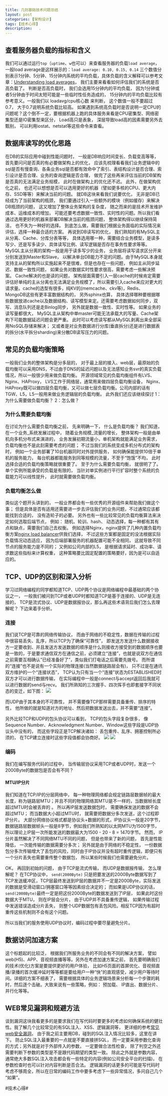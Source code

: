 ```yaml
---
title: 几则基础技术问题总结
layout: post
categories: [架构设计]
tags: [技术心得]
description:   .
--- 
```


## 查看服务器负载的指标和含义
我们可以通过运行`top`（`uptime`、`w`也可以）来查看服务器的负载`load average`， 一般load average是这样展示的：`load average: 0.10, 0.15, 0.14`
三个数值分别表示1分钟、5分钟、15分钟内系统的平均负载，具体负载的含义解释可以参考文章：[Understanding load averages](http://blog.scoutapp.com/articles/2009/07/31/understanding-load-averages)， 我们主要来看看如何评估我们的系统是否高负载了。
判断是否高负载时， 我们会选用15分钟内的平均负载， 因为1分钟或者5分钟由于时间太短可能是一些临时性任务造成的， 15分钟内的平均负载比较有参考意义。一般我们以 loadavg/cpu核心数 来判断， 这个数值一般不要超过0.7， 大于0.7说明系统负载比较高。
如果遇到系统高负载时是否说明一定CPU的问题呢？这个倒不一定，要根据机器上跑的具体服务来看是CPU密集型、网络密集型还是IO密集型来区分， Load高只是表象， 深层导致load高的因素需要另外去甄别， 可以利用iostat、netstat等这些命令来查看。

## 数据库读写的优化思路
在DB的实际应用中碰到性能问题时， 一般是DB响应时间变长、负载变高等等， 首先要问问是否真的有必要做架构上的优化， 应该先梳理看看我们业务逻辑中的sql是否有慢查询、各条业务sql是否都有效命中了索引、表结构设计是否合理、索引设计是否合理、业务的查询逻辑是否合理， 做完了这些再来评估当前的DB架构是否真的无法满足业务规模， 此时在做架构上的优化还不迟。
此外，在做架构优化之前， 也还可以想想是否可以选用更好的机器（譬如更多核的CPU、更大内存、SSD等等）来解决当前的问题。 就DB这块来看我们说要优化， 无非是DB已经成为了当前架构的瓶颈， 我们要通过引入一些额外的模块（例如缓存）来解决DB瓶颈的问题， 这又增加了整体业务架构的复杂度， 随之而来的是技术开发维护成本、运维成本的增加， 可能还要考虑数据一致性、实时性的问题。所以我们看通过选用更好的机器来部署DB解决当前的瓶颈问题， 整体架构得以继续保持简洁， 也不失为一种好的选择。
到底怎么做，需要我们根据业务面临的实际情况来评估，选择一种最合适的方案。
再说到DB读写的优化， 我们熟知的有MySQL主从分离、Cache、分库分表等等， 具体选用哪一种，需要结合业务模型，是读多写少、还是写多读少、具体读写比例、读写逻辑是否存在事务性要求等等。
MySQL主从分离的架构一般是用于读多写少的业务， 业务层将读写请求区分开来分别发送到Master和Slave， 以解决单台DB能力不足的问题。由于MySQL本身就支持主从的架构所以实施起来不是很难，但是也存在一些问题， 例如主从同步延迟、数据一致性问题， 如果业务对数据实时性要求很高，需要考虑一些解决预案。
Cache解决的也是读的问题， 架构层面需要引入一层cache的时候肯定需要评估好单纯的主从分离也无法满足业务规模了，所以需要引入cache来应对更大的请求量。cache的选型有很多，纯KV的(memcache、ckv等)，Redis、MongoDB这些有更丰富数据结构的， 另外sphinx也算， 具体选择哪种要根据哪些数据放进cache以及数据结构、读写模型来定。还需要考虑数据如何同步，双写、消息队列还是走Binlog同步， 另外就是数据一致性、实时性等。
如果业务的读写量都很大， MySQL主从架构中单master可能无法承载大的写量、Cache架构下可能数据延迟问题会更严重。 此时可以考虑读写都从MySQL剥离出来全部采用NoSQL存储来解决； 又或者是对业务数据进行分库(垂直拆分)还是进行数据表的拆分(水平拆分sharding)来分散DB读写压力的问题。 

## 常见的负载均衡策略
一般我们业务的整体架构是分多层的， 对于最上层的接入、web层，最原始的负载均衡可以采用DNS，不过由于DNS的延迟问题以及无法感知业务svr的真实负载情况，所以一般很少用来做负载均衡。 开源领域常见的负载均衡组件有LVS、Nginx、HAProxy， LVS工作于网络层，通常用来做四层负载均衡设备， Nginx、HAProxy既可以做四层负载均衡，又可以做七层负载均衡。公司内部的话有TGW、L5，L5一般用来做业务逻辑层的负载均衡。
此外我们还应该继续探讨  1：为什么需要做负载均衡？  2：怎么做？

### 为什么需要负载均衡
在讨论为什么需要负载均衡之前， 先来明确一下， 什么是负载均衡？
我们知道， 在一个业务_系统发展过程中， 随着业务规模_流量的增长， 整体架构一般是由单机向多机分布式来演进的， 业务发展初期流量小，单机架构就能满足业务需求， 负载均衡也不是此刻需要考虑的问题； 不过当我们的系统变成多机分布式的架构时， 例如一个业务部署了10台机器同时对外提供服务， 如何确保能提供10倍于单机的服务能力， 每台机器都能服务到同等规模的流量，不至于“饱饿”不均， 此时选择合适的负载均衡策略就很重要了。
至于为什么需要负载均衡， 就很明了了。 单个实例所能承受的负载是有限的， 当针对单实例进行平行扩容时整个系统的负载能力可以线性提升， 此时就需要做负载均衡。

### 负载均衡怎么做
类似这个题开头讲到的， 一般业界都会有一些优秀的开源组件来帮助我们做这个事； 但是具体是否有适用还需要进一步去评估我们的业务问题，不过通常应该都能找到合适的， 没有造轮子的必要。
另外也有一些比较常见的负载均衡算法来决定如何选取后端节点， 例如： 随机、轮训、hash、 动态选择，每一种都有其有点和缺点，需要我们自己去权衡。 
例如选择Nginx，nginx提供了几种内置负载均衡方案[nginx load balancer](http://nginx.org/en/docs/http/load_balancing.html)供我们选择， 不过这些方案都是固定的没法根据实际负载情况动态适应， 因为后端部署服务的机器配置可能不全相同， 这就导致不同节点的服务能力是不同的； 
又例如公司内部的L5， 是根据请求延时、成功率、请求数这些指标来计算权重， 这种策略要比固定配置的策略要好，因为是可以自适应的。

## TCP、UDP的区别和深入分析
学习过网络编程的同学都知道TCP、UDP两个协议是网络编程中最基础的两个协议之一， 一般我们被问到TCP或者UDP时都知道TCP是基于连接的、UDP是无连接的， TCP是流式协议、UDP是数据报协议，那么再这些术语背后我们怎么去理解呢？ 下边来着手分析。

### 连接
我们说TCP是可靠的网络传输协议， 而由于网络的不稳定性，数据在传输的过程中很容易丢失、乱序，所以TCP为了确保“可靠性”， 即发送方发送什么数据接收方一定要收到、并且发送方发送数据的顺序是什么则接收方接受到的数据顺序也要是一致的，于是要求通信双方在通信之前，必须建立“连接”，也就是说双方在通信之前需要互相确认”已经准备好了”，类似我们打电话之后需要先拨号。 而所谓的“连接”也不是说有一个实际的物理连接(当然数据链路层会有)， 只不过是在通讯双方维护的一个“连接状态”， TCP认为只有当一个“连接”状态为ESTABLISHED时双方才可以进行数据传输， 在实际编程中一般是connect与accept返回后我就可以进行数据的send与recv。 我们所熟知的三次握手、四次挥手也即套接字不同状态的变迁，如下图：
![](2018-10-17-db-cache-disign/%E4%BC%81%E4%B8%9A%E5%BE%AE%E4%BF%A1%E6%88%AA%E5%9B%BE_9e1ca90b-79ce-44f5-b6a5-a95221d91bcc.png)

而UDP由于其本身的不可靠性， 并不需要像TCP那样需要具备重传、排序的特性， 他所做的就是知道对方的地址、然后把数据发送出去，并不需要“连接”。

另外比较TCP和UDP的包头协议可以看到， TCP的包头字段复杂很多， 像Sequence Number、Acknowledgment Number、Window这些字段是UDP协议头中没有的， 而这些字段正是TCP解决诸如： 丢包重传、乱序、拥塞控制所必须的， 在TCP建立连接时这些字段值都会协商好。
![](2018-10-17-db-cache-disign/tcp.png) 
![](2018-10-17-db-cache-disign/udp.png)

### 编码
我们在编写服务代码的过程中， 当传输层协议采用TCP或者UDP时，发送一个2000Byte的数据包是否会有不同？

#### MTU/IP分片 
我们知道在TCP/IP的分层网络中， 每一种物理网络都会规定链路层数据帧的最大长度，称为链路层MTU；并且不同的物理网络其MTU是不一样的，当数据帧长度超过MTU时会被丢弃的 。 所以再IP层发送数据包时， 需要确保发送的数据不会超过MTU； 而当数据大小超过MTU时， 就需要把数据分多次发送，这个过程即IP分片。 
大部分网络协议格式都是协议头+数据的形式，IP协议头一般是20字节， 数据链路层数据帧头一般是8字节，例如我们所熟知的以太网MTU为1500字节， 所以理论上IP层一次所能发送的数据最大为1500 - 20 - 8 = 1470字节。
然而， IP分片虽然解决了不同网络MTU不同的问题， 但是也带来了新的问题， 首先是性能降低， 一次能传输的数据需要分多次； 另外就是由于网络的不稳定性， 一份数据包分多次传输增大了丢包的风险，同时由于IP协议并没有超时重传逻辑，即便只有一个分片丢失也需要重传整个数据包， 所以某些时候我们也需要避免分片。

OK， 再回到初始的问题， 由于TCP是流式传输， 而UDP是数据报传输， 怎么理解呢？  在TCP协议中， `send(2000Byte)`
只是把要发送的2000Byte数据写到了TCP发送缓冲区，TCP层最终发送到IP层的数据并不一定是2000Byte，实际发送的数据是受滑动窗口/拥塞窗口等等因素综合决定的； 而如果是UDP协议的话， `send(2000Byte)`最终一定是把这份2000Byte的数据发送到了IP层， 如果此时这份数据大于MTU， 则在IP层会分片， 由于UDP并不具备重传逻辑， 如果传输过程中发送错误造成分片丢失， 则整个UDP数据包有丢包风险。相反TCP因为有超时重传这些机制则不会有这个问题。

所以当我们的服务使用UDP协议时，编码过程中要尽量避免分片。

## 数据访问加速方案
这个标题起的比较泛， 根据我们所服务业务的不同会有不同的解决方案， 譬如web(H5)、APP、音视频直播等等。另外在考虑加速方案之前， 首先要明确我们的技术(优化)方案是要提供更好的用户体验，  比如H5页面的首屏优化、音视频直播/录播的首次缓冲延时等等都是要给用户一种“快”的直观感受，减少用户等待时间。详细的方案不细表了， 需要根据具体的业务逻辑场景来分析每一个步骤的耗时，然后逐个击破。大致来说有一些策略，例如： 预加载、  IP直出、数据分片、并行化等等。

## WEB常见漏洞和规避方法
谈到漏洞这块我看更多的是要求我们在写代码时要更多的考虑如何确保系统的健壮性。我了解几个比较常见的有SQL注入、XSS、逻辑漏洞等， 更详细的参考[常见web安全漏洞](https://www.jianshu.com/p/6ca57c2a4d8b)， 由于我之前主要用DB，碰到的SQL注入情况比较多，这里在讲下。
防止SQL注入最重要的一点就是不要直接拼SQL， 而一定要采用参数化查询的方式；另外就是对于外部传入的参数， 一定要做合法性检查， 除了判空之外还需要判断下参数的类型是不是跟代码期望的类型一致。 除此之外就是参数内容，通常绝大多数SQL注入攻击都会有一些特定的内容(例如公司安全平台的扫描)， 在参数检查时也可以针对内容判断是否合法。
逻辑漏洞的话更多的可能是写代码时考虑不够周全，所以在日常的编码工作中要多考虑下一些异常情况，多问自己几个 “如果”。

#技术心得#
